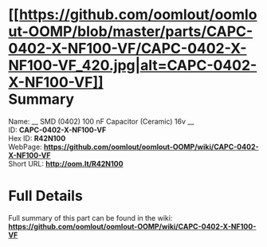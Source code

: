 
[[https://github.com/oomlout/oomlout-OOMP/blob/master/parts/CAPC-0402-X-NF100-VF/CAPC-0402-X-NF100-VF_420.jpg|alt=CAPC-0402-X-NF100-VF]]     
Summary
=================
  
Name: __ SMD (0402) 100 nF Capacitor (Ceramic) 16v __    
ID: __CAPC-0402-X-NF100-VF__   
Hex ID: __R42N100__   
WebPage: __https://github.com/oomlout/oomlout-OOMP/wiki/CAPC-0402-X-NF100-VF__   
Short URL: __http://oom.lt/R42N100__   

Full Details
==========================
Full summary of this part can be found in the wiki:   
__https://github.com/oomlout/oomlout-OOMP/wiki/CAPC-0402-X-NF100-VF__    

